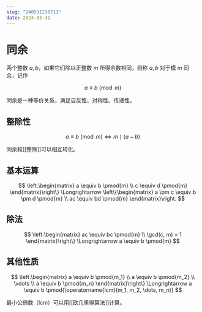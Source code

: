 ```yaml
---
slug: "240531230713"
date: 2024-05-31
---
```


# 同余

两个整数 $a,b$，如果它们除以正整数 $m$ 所得余数相同，则称 $a,b$ 对于模 $m$ 同余，记作

$$
a \equiv b \pmod{m}
$$

同余是一种等价关系，满足自反性、对称性、传递性。

## 整除性

$$
a \equiv b \pmod{m} \Longleftrightarrow  m \mid (a-b)
$$

同余和[[整除]]可以相互转化。

## 基本运算

$$
\left.\begin{matrix}
a \equiv b \pmod{m} \\
c \equiv d \pmod{m}
\end{matrix}\right\} \Longrightarrow \left\{\begin{matrix}
a \pm c \equiv b \pm d \pmod{m} \\
ac \equiv bd \pmod{m}
\end{matrix}\right.
$$

## 除法

$$
\left.\begin{matrix}
ac \equiv bc \pmod{m} \\
\gcd(c, m) = 1
\end{matrix}\right\} \Longrightarrow a \equiv b \pmod{m}
$$

## 其他性质

$$
\left.\begin{matrix}
a \equiv b \pmod{m_1} \\
a \equiv b \pmod{m_2} \\
\vdots \\
a \equiv b \pmod{m_n}
\end{matrix}\right\} \Longrightarrow a \equiv b \pmod{\operatorname{lcm}(m_1, m_2, \dots, m_n)}
$$

最小公倍数（lcm）可以用[[欧几里得算法]]计算。
